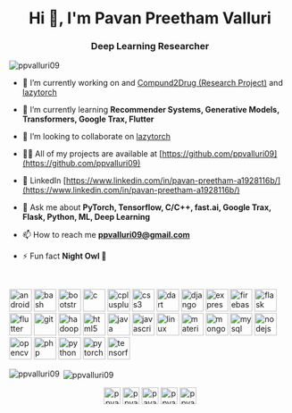<h1 align="center">Hi 👋, I'm Pavan Preetham Valluri</h1>
<h3 align="center">Deep Learning Researcher</h3>

<p align="left"> <img src="https://komarev.com/ghpvc/?username=ppvalluri09" alt="ppvalluri09" /> </p>

- 🔭 I’m currently working on and [Compund2Drug (Research Project)](https://github.com/ppvalluri09/Compound2Drug) and [lazytorch](https://github.com/ppvalluri09/torch)

- 🌱 I’m currently learning **Recommender Systems, Generative Models, Transformers, Google Trax, Flutter**

- 👯 I’m looking to collaborate on [lazytorch](https://github.com/ppvalluri09/lazytorch)

- 👨‍💻 All of my projects are available at [https://github.com/ppvalluri09](https://github.com/ppvalluri09)

- 📝 LinkedIn [https://www.linkedin.com/in/pavan-preetham-a1928116b/](https://www.linkedin.com/in/pavan-preetham-a1928116b/)

- 💬 Ask me about **PyTorch, Tensorflow, C/C++, fast.ai, Google Trax, Flask, Python, ML, Deep Learning**

- 📫 How to reach me **ppvalluri09@gmail.com**

- ⚡ Fun fact **Night Owl 🦉**
<br/>

<p align="left"><img src="https://devicons.github.io/devicon/devicon.git/icons/android/android-original-wordmark.svg" alt="android" width="40" height="40"/> <img src="https://www.vectorlogo.zone/logos/gnu_bash/gnu_bash-icon.svg" alt="bash" width="40" height="40"/> <img src="https://devicons.github.io/devicon/devicon.git/icons/bootstrap/bootstrap-plain.svg" alt="bootstrap" width="40" height="40"/> <img src="https://devicons.github.io/devicon/devicon.git/icons/c/c-original.svg" alt="c" width="40" height="40"/> <img src="https://devicons.github.io/devicon/devicon.git/icons/cplusplus/cplusplus-original.svg" alt="cplusplus" width="40" height="40"/> <img src="https://devicons.github.io/devicon/devicon.git/icons/css3/css3-original-wordmark.svg" alt="css3" width="40" height="40"/> <img src="https://www.vectorlogo.zone/logos/dartlang/dartlang-icon.svg" alt="dart" width="40" height="40"/> <img src="https://devicons.github.io/devicon/devicon.git/icons/django/django-original.svg" alt="django" width="40" height="40"/> <img src="https://devicons.github.io/devicon/devicon.git/icons/express/express-original-wordmark.svg" alt="express" width="40" height="40"/> <img src="https://www.vectorlogo.zone/logos/firebase/firebase-icon.svg" alt="firebase" width="40" height="40"/> <img src="https://www.vectorlogo.zone/logos/pocoo_flask/pocoo_flask-icon.svg" alt="flask" width="40" height="40"/> <img src="https://www.vectorlogo.zone/logos/flutterio/flutterio-icon.svg" alt="flutter" width="40" height="40"/> <img src="https://www.vectorlogo.zone/logos/git-scm/git-scm-icon.svg" alt="git" width="40" height="40"/> <img src="https://www.vectorlogo.zone/logos/apache_hadoop/apache_hadoop-icon.svg" alt="hadoop" width="40" height="40"/> <img src="https://devicons.github.io/devicon/devicon.git/icons/html5/html5-original-wordmark.svg" alt="html5" width="40" height="40"/> <img src="https://devicons.github.io/devicon/devicon.git/icons/java/java-original-wordmark.svg" alt="java" width="40" height="40"/> <img src="https://devicons.github.io/devicon/devicon.git/icons/javascript/javascript-original.svg" alt="javascript" width="40" height="40"/> <img src="https://devicons.github.io/devicon/devicon.git/icons/linux/linux-original.svg" alt="linux" width="40" height="40"/> <img src="https://raw.githubusercontent.com/prplx/svg-logos/5585531d45d294869c4eaab4d7cf2e9c167710a9/svg/materialize.svg" alt="materialize" width="40" height="40"/> <img src="https://devicons.github.io/devicon/devicon.git/icons/mongodb/mongodb-original-wordmark.svg" alt="mongodb" width="40" height="40"/> <img src="https://devicons.github.io/devicon/devicon.git/icons/mysql/mysql-original-wordmark.svg" alt="mysql" width="40" height="40"/> <img src="https://devicons.github.io/devicon/devicon.git/icons/nodejs/nodejs-original-wordmark.svg" alt="nodejs" width="40" height="40"/> <img src="https://www.vectorlogo.zone/logos/opencv/opencv-icon.svg" alt="opencv" width="40" height="40"/> <img src="https://devicons.github.io/devicon/devicon.git/icons/php/php-original.svg" alt="php" width="40" height="40"/> <img src="https://devicons.github.io/devicon/devicon.git/icons/python/python-original.svg" alt="python" width="40" height="40"/> <img src="https://www.vectorlogo.zone/logos/pytorch/pytorch-icon.svg" alt="pytorch" width="40" height="40"/> <img src="https://www.vectorlogo.zone/logos/tensorflow/tensorflow-icon.svg" alt="tensorflow" width="40" height="40"/></p><p><img align="left" src="https://github-readme-stats.vercel.app/api/top-langs/?username=ppvalluri09&layout=compact&hide=html" alt="ppvalluri09" /></p>

<p>&nbsp;<img align="center" src="https://github-readme-stats.vercel.app/api?username=ppvalluri09&show_icons=true" alt="ppvalluri09" /></p>

<p align="center">
<a href="https://dev.to/ppvalluri09" target="blank"><img align="center" src="https://cdn.jsdelivr.net/npm/simple-icons@3.0.1/icons/dev-dot-to.svg" alt="ppvalluri09" height="30" width="30" /></a>
<a href="https://twitter.com/ppvalluri" target="blank"><img align="center" src="https://cdn.jsdelivr.net/npm/simple-icons@3.0.1/icons/twitter.svg" alt="ppvalluri" height="30" width="30" /></a>
<a href="https://www.linkedin.com/in/pavan-preetham-a1928116b/" target="blank"><img align="center" src="https://cdn.jsdelivr.net/npm/simple-icons@3.0.1/icons/linkedin.svg" alt="pavan preetham" height="30" width="30" /></a>
<a href="https://kaggle.com/ppvalluri09" target="blank"><img align="center" src="https://cdn.jsdelivr.net/npm/simple-icons@3.0.1/icons/kaggle.svg" alt="ppvalluri" height="30" width="30" /></a>
<a href="https://instagram.com/ppvalluri09" target="blank"><img align="center" src="https://cdn.jsdelivr.net/npm/simple-icons@3.0.1/icons/instagram.svg" alt="ppvalluri09" height="30" width="30" /></a>
</p>
